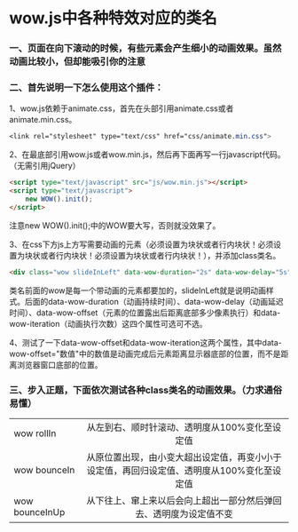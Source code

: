 wow.js中各种特效对应的类名
====
### 一、页面在向下滚动的时候，有些元素会产生细小的动画效果。虽然动画比较小，但却能吸引你的注意
### 二、首先说明一下怎么使用这个插件：
1、wow.js依赖于animate.css，首先在头部引用animate.css或者animate.min.css。
```css
<link rel="stylesheet" type="text/css" href="css/animate.min.css">
```
2、在最底部引用wow.js或者wow.min.js，然后再下面再写一行javascript代码。（无需引用jQuery）
```html
<script type="text/javascript" src="js/wow.min.js"></script>
<script type="text/javascript">
    new WOW().init();
</script>
```
注意new WOW().init();中的WOW要大写，否则就没效果了。

3、在css下方js上方写需要动画的元素（必须设置为块状或者行内块状！必须设置为块状或者行内块状！必须设置为块状或者行内块状！），并添加class类名。
```html
<div class="wow slideInLeft" data-wow-duration="2s" data-wow-delay="5s" data-wow-offset="10"  data-wow-iteration="10"></div>
```
类名前面的wow是每一个带动画的元素都要加的，slideInLeft就是说明动画样式。后面的data-wow-duration（动画持续时间）、data-wow-delay（动画延迟时间）、data-wow-offset（元素的位置露出后距离底部多少像素执行）和data-wow-iteration（动画执行次数）这四个属性可选可不选。

4、测试了一下data-wow-offset和data-wow-iteration这两个属性，其中data-wow-offset="数值"中的数值是动画完成后元素距离显示器底部的位置，而不是距离浏览器窗口底部的位置。
### 三、步入正题，下面依次测试各种class类名的动画效果。（力求通俗易懂）

|                   |            |
| ----------------- |:-------------:|
| wow rollIn        | 从左到右、顺时针滚动、透明度从100%变化至设定值 |
| wow bounceIn      | 从原位置出现，由小变大超出设定值，再变小小于设定值，再回归设定值、透明度从100%变化至设定值 |
| wow bounceInUp    | 从下往上、窜上来以后会向上超出一部分然后弹回去、透明度为设定值不变 |

